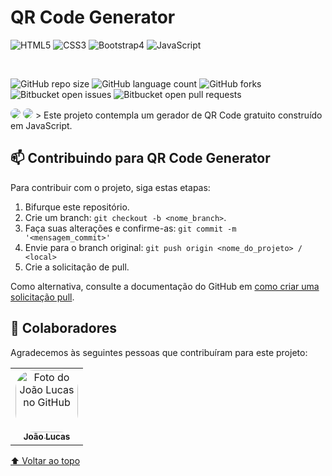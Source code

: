 # **QR Code Generator**

<img alt="HTML5" src="https://img.shields.io/badge/html5-%23E34F26.svg?&style=for-the-badge&logo=html5&logoColor=white"/> <img alt="CSS3" src="https://img.shields.io/badge/css3-%231572B6.svg?&style=for-the-badge&logo=css3&logoColor=white"/> <img alt="Bootstrap4" src="https://img.shields.io/badge/Bootstrap-563D7C?style=for-the-badge&logo=bootstrap&logoColor=white"/> <img alt="JavaScript" src="https://img.shields.io/badge/javascript-%23323330.svg?&style=for-the-badge&logo=javascript&logoColor=%23F7DF1E"/>

</br>

![GitHub repo size](https://img.shields.io/github/repo-size/joaolucasp/QRCode-Generator)
![GitHub language count](https://img.shields.io/github/languages/count/joaolucasp/QRCode-Generator?style=plastic)
![GitHub forks](https://img.shields.io/github/forks/joaolucasp/QRCode-Generator)
![Bitbucket open issues](https://img.shields.io/bitbucket/issues/joaolucasp/QRCode-Generator)
![Bitbucket open pull requests](https://img.shields.io/bitbucket/pr-raw/joaolucasp/QRCode-Generator)

<img src="https://user-images.githubusercontent.com/83319546/216202603-85cb1306-b178-4ac6-a25e-959eccacb417.png" style="border-radius: 10px">
<img src="https://user-images.githubusercontent.com/83319546/216202611-f962444f-407d-4be7-8083-c1a8b4fd0a87.png" style="border-radius: 10px">
> Este projeto contempla um gerador de QR Code gratuito construído em JavaScript.

## 📫 Contribuindo para QR Code Generator

Para contribuir com o projeto, siga estas etapas:

1. Bifurque este repositório.
2. Crie um branch: `git checkout -b <nome_branch>`.
3. Faça suas alterações e confirme-as: `git commit -m '<mensagem_commit>'`
4. Envie para o branch original: `git push origin <nome_do_projeto> / <local>`
5. Crie a solicitação de pull.

Como alternativa, consulte a documentação do GitHub em [como criar uma solicitação pull](https://help.github.com/en/github/collaborating-with-issues-and-pull-requests/creating-a-pull-request).

## 🤝 Colaboradores

Agradecemos às seguintes pessoas que contribuíram para este projeto:

<table>
  <tr>
    <td align="center">
      <a href="#">
        <img style="border-radius: 30px;" src="https://avatars.githubusercontent.com/u/83319546?v=4" width="100px;" alt="Foto do João Lucas no GitHub"/><br>
        <sub>
          <b>João Lucas</b>
        </sub>
      </a>
    </td>
  </tr>
</table>

[⬆ Voltar ao topo](#QRCode-Generator)<br>
